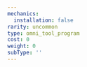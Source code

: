 ```yaml
---
mechanics:
  installation: false
rarity: uncommon
type: omni_tool_program
cost: 0
weight: 0
subType: ''
---
```

